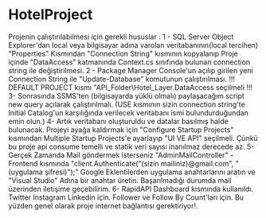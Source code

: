 # HotelProject
Projenin çalıştırılabilmesi için gerekli hususlar : 
1 - SQL Server Object Explorer'dan local veya bilgisayar adına varolan veritabanının(local tercihen) "Properties" Kısmından "Connection String" kısmının kopyalanıp Proje içinde "DataAccess" katmanında Context.cs sınıfında bulunan connection string ile değiştirilmesi.
2 - Package Manager Console'un açılıp girilen yeni Connection String ile "Update-Database" komutunun çalıştırılması. !!! DEFAULT PROJECT kısmı "API_Folder\Hotel_Layer.DataAccess seçilmeli !!!
3- Sonrasında SSMS'ten (bilgisayarda yüklü olmalı) paylaşacağım script new query açılarak çalıştırılmalı. (USE kısmının sizin connection string'te Initial Catalog'un karşılığında verilecek veritabanı ismi bulundurduğundan emin olun.)
4- Artık veritabanı oluşturuldu ve datalar basılmış halde bulunacak. Projeyi ayağa kaldırmak için "Configure Startup Projects" kısmından Multiple Startup Projects'e ayarlayıp "UI VE API" seçilmeli. Çünkü bu proje api consume temelli ve statik veri sayısı inanılmaz derecede az.
5- Gerçek Zamanda Mail göndermek isterseniz "AdminMailController" - Frontend kısmında "client.Authenticate("(sizin mailiniz)@gmail.com", "(uygulama şifresi)");" Google Eklentilerden uygulama anahtarlarını aratın ve "Visual Studio" Adına bir anahtar üretin. Başarılmadığı durumda mail üzerinden iletişime geçebilirim.
6- RapidAPI Dashboard kısmında kullanıldı. Twitter Instagram Linkedin için. Follower ve Follow By Count'ları için. Bu yüzden genel olarak proje internet bağlantısı gerektiriyor!.

